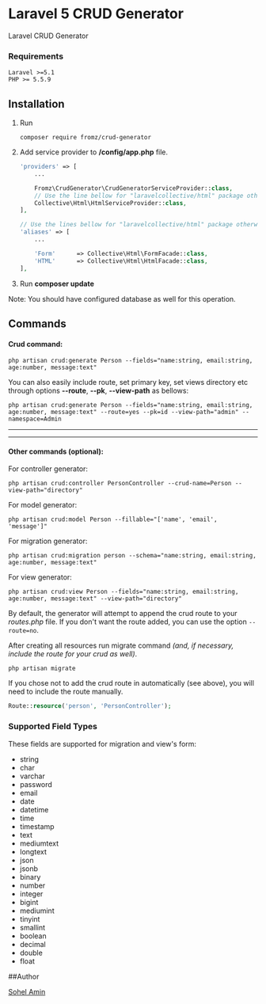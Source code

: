 # Laravel 5 CRUD Generator
Laravel CRUD Generator

### Requirements
    Laravel >=5.1
    PHP >= 5.5.9

## Installation

1. Run
    ```
    composer require fromz/crud-generator
    ```

2. Add service provider to **/config/app.php** file.
    ```php
    'providers' => [
        ...

        Fromz\CrudGenerator\CrudGeneratorServiceProvider::class,
        // Use the line bellow for "laravelcollective/html" package otherwise remove it.
        Collective\Html\HtmlServiceProvider::class,
    ],

    // Use the lines bellow for "laravelcollective/html" package otherwise remove it.
    'aliases' => [
        ...

        'Form'      => Collective\Html\FormFacade::class,
        'HTML'      => Collective\Html\HtmlFacade::class,
    ],
    ```
3. Run **composer update**

Note: You should have configured database as well for this operation.

## Commands

#### Crud command:

```
php artisan crud:generate Person --fields="name:string, email:string, age:number, message:text"
```

You can also easily include route, set primary key, set views directory etc through options **--route**, **--pk**, **--view-path** as bellows:

```
php artisan crud:generate Person --fields="name:string, email:string, age:number, message:text" --route=yes --pk=id --view-path="admin" --namespace=Admin
```

-----------
-----------


#### Other commands (optional):

For controller generator:

```
php artisan crud:controller PersonController --crud-name=Person --view-path="directory"
```

For model generator:

```
php artisan crud:model Person --fillable="['name', 'email', 'message']"
```

For migration generator:

```
php artisan crud:migration person --schema="name:string, email:string, age:number, message:text"
```

For view generator:

```
php artisan crud:view Person --fields="name:string, email:string, age:number, message:text" --view-path="directory"
```

By default, the generator will attempt to append the crud route to your *routes.php* file. If you don't want the route added, you can use the option ```--route=no```.

After creating all resources run migrate command *(and, if necessary, include the route for your crud as well)*.

```
php artisan migrate
```

If you chose not to add the crud route in automatically (see above), you will need to include the route manually.
```php
Route::resource('person', 'PersonController');
```

### Supported Field Types

These fields are supported for migration and view's form:

* string
* char
* varchar
* password
* email
* date
* datetime
* time
* timestamp
* text
* mediumtext
* longtext
* json
* jsonb
* binary
* number
* integer
* bigint
* mediumint
* tinyint
* smallint
* boolean
* decimal
* double
* float

##Author

[Sohel Amin](http://www.sohelamin.com)
